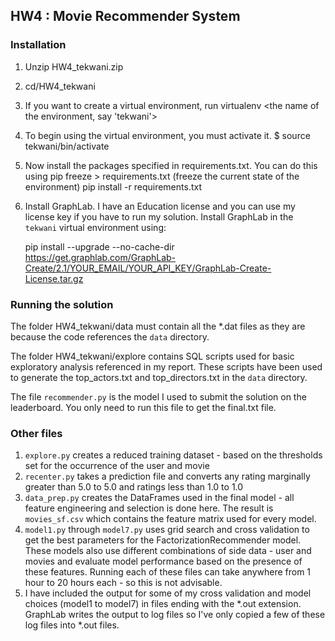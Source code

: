 ## HW4 : Movie Recommender System

### Installation

1. Unzip HW4_tekwani.zip
2. cd/HW4_tekwani
3. If you want to create a virtual environment, run virtualenv <the name of the environment, say 'tekwani'>
4. To begin using the virtual environment, you must activate it.
   $ source tekwani/bin/activate
5. Now install the packages specified in requirements.txt. You can do this using
   pip freeze > requirements.txt (freeze the current state of the environment)
   pip install -r requirements.txt
6. Install GraphLab. 
   I have an Education license and you can use my license key if you have to run my solution.
   Install GraphLab in the `tekwani` virtual environment using:
   
   pip install --upgrade --no-cache-dir https://get.graphlab.com/GraphLab-Create/2.1/YOUR_EMAIL/YOUR_API_KEY/GraphLab-Create-License.tar.gz


### Running the solution

The folder HW4_tekwani/data must contain all the *.dat files as they are because the code references the `data` directory.

The folder HW4_tekwani/explore contains SQL scripts used for basic exploratory analysis referenced in my report. These scripts have been used to generate
the top_actors.txt and top_directors.txt in the `data` directory.

The file `recommender.py` is the model I used to submit the solution on the leaderboard.
You only need to run this file to get the final.txt file.


### Other files

1. `explore.py` creates a reduced training dataset - based on the thresholds set for the occurrence of the user and movie
2. `recenter.py` takes a prediction file and converts any rating marginally greater than 5.0 to 5.0 and ratings less than 1.0 to 1.0
3. `data_prep.py` creates the DataFrames used in the final model - all feature engineering and selection is done here. The result is `movies_sf.csv` which contains the feature
    matrix used for every model. 
4. `model1.py` through `model7.py` uses grid search and cross validation to get the best parameters for the FactorizationRecommender model. These models also use different
 combinations of side data - user and movies and evaluate model performance based on the presence of these features. Running each of these files can take anywhere from 1 hour to
  20 hours each - so this is not advisable.
5. I have included the output for some of my cross validation and model choices (model1 to model7) in files ending with the *.out extension. GraphLab writes the output to
   log files so I've only copied a few of these log files into *.out files.

 
